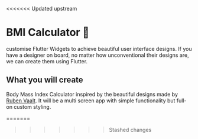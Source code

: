 
<<<<<<< Updated upstream

# BMI Calculator 💪

 customise Flutter Widgets to achieve   beautiful user interface designs. If you have a designer on board, no matter how unconventional their designs are, we can create them using Flutter. 


## What you will create

 Body Mass Index Calculator inspired by the beautiful designs made by [Ruben Vaalt](https://dribbble.com/shots/4585382-Simple-BMI-Calculator). It will be a multi screen app with simple functionality but full-on custom styling. 


=======
>>>>>>> Stashed changes
